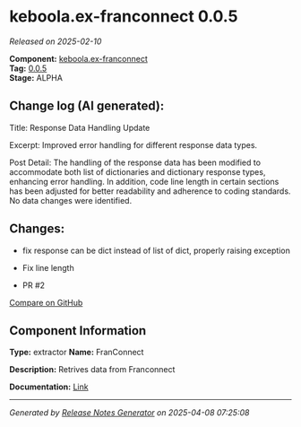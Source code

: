 #  keboola.ex-franconnect 0.0.5

_Released on 2025-02-10_

**Component:** [keboola.ex-franconnect](https://github.com/keboola/component-franconnect)  
**Tag:** [0.0.5](https://github.com/keboola/component-franconnect/releases/tag/0.0.5)  
**Stage:** ALPHA


## Change log (AI generated):
Title: Response Data Handling Update

Excerpt: Improved error handling for different response data types.

Post Detail: The handling of the response data has been modified to accommodate both list of dictionaries and dictionary response types, enhancing error handling. In addition, code line length in certain sections has been adjusted for better readability and adherence to coding standards. No data changes were identified.



## Changes:



- fix response can be dict instead of list of dict, properly raising exception 




- Fix line length 




- PR #2 



[Compare on GitHub](https://github.com/keboola/component-franconnect/compare/0.0.4...0.0.5)



## Component Information
**Type:** extractor
**Name:** FranConnect

**Description:** Retrives data from Franconnect


**Documentation:** [Link](https://github.com/keboola/component-franconnect/blob/master/README.md)



---
_Generated by [Release Notes Generator](https://github.com/keboola/release-notes-generator)
on 2025-04-08 07:25:08_